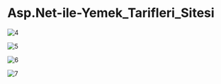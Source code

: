 # Asp.Net-ile-Yemek_Tarifleri_Sitesi

![4](https://user-images.githubusercontent.com/88780350/187156892-099b3a8c-8d10-48a3-ade7-f31417356163.PNG)

![5](https://user-images.githubusercontent.com/88780350/187156920-2694bcc3-a628-4258-b0c9-be930a3ac32f.PNG)

![6](https://user-images.githubusercontent.com/88780350/187156938-1a09462e-3069-45db-a48c-5dc79fd133a2.PNG)

![7](https://user-images.githubusercontent.com/88780350/187156962-63e3f7b8-5234-4900-8698-ac0f72203c35.PNG)
